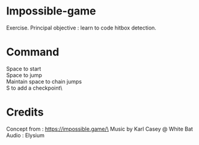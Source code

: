 # Impossible-game
Exercise. Principal objective : learn to code hitbox detection.

# Command
Space to start\
Space to jump\
Maintain space to chain jumps\
S to add a checkpoint\

# Credits
Concept from : https://impossible.game/\
Music by Karl Casey @ White Bat Audio : Elysium